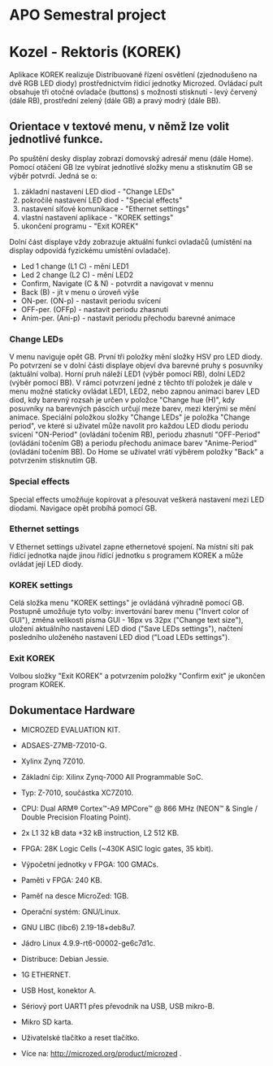 # APO Semestral project
# Kozel - Rektoris (KOREK)

Aplikace KOREK realizuje Distribuované řízení osvětlení (zjednodušeno na dvě RGB LED diody) prostřednictvím řídicí jednotky Microzed. Ovládací pult obsahuje tři otočné ovladače (buttons) s možností stisknutí - levý červený (dále RB), prostřední zelený (dále GB) a pravý modrý (dále BB).

## Orientace v textové menu, v němž lze volit jednotlivé funkce.
Po spuštění desky display zobrazí domovský adresář menu (dále Home). Pomocí otáčení GB lze vybírat jednotlivé složky menu a stisknutím GB se výběr potvrdí. Jedná se o:
1) základní nastavení LED diod - "Change LEDs"
2) pokročilé nastavení LED diod - "Special effects"
3) nastavení síťové komunikace - "Ethernet settings"
4) vlastní nastavení aplikace - "KOREK settings"
5) ukončení programu - "Exit KOREK"

Dolní část displaye vždy zobrazuje aktuální funkci ovladačů (umístění na display odpovídá fyzickému umístění ovladače).
- Led 1 change (L1 C) - mění LED1
- Led 2 change (L2 C) - mění LED2
- Confirm, Navigate (C & N) - potvrdit a navigovat v mennu
- Back (B) - jít v menu o úroveň výše
- ON-per. (ON-p) - nastavit periodu svícení
- OFF-per. (OFFp) - nastavit periodu zhasnutí
- Anim-per. (Ani-p) - nastavit periodu přechodu barevné animace

### Change LEDs
V menu naviguje opět GB.
První tři položky mění složky HSV pro LED diody. Po potvrzení se v dolní části displaye objeví dva barevné pruhy s posuvníky (aktuální volba). Horní pruh náleží LED1 (výběr pomocí RB), dolní LED2 (výběr pomocí BB). V rámci potvrzení jedné z těchto tří položek je dále v menu možné staticky ovládat LED1, LED2, nebo zapnou animaci barev LED diod, kdy barevný rozsah je určen v položce "Change hue (H)", kdy posuvníky na barevných páscích určují meze barev, mezi kterými se mění animace.
Speciální položkou složky "Change LEDs" je položka "Change period", ve které si uživatel může navolit pro každou LED diodu periodu svícení "ON-Period" (ovládání točením RB), periodu zhasnutí "OFF-Period" (ovládání točením GB) a periodu přechodu animace barev "Anime-Period" (ovládání točením BB).
Do Home se uživatel vrátí výběrem položky "Back" a potvrzením stisknutím GB.

### Special effects
Special effects umožňuje kopírovat a přesouvat veškerá nastavení mezi LED diodami. Navigace opět probíhá pomocí GB.

### Ethernet settings
V Ethernet settings uživatel zapne ethernetové spojení. Na místní síti pak řídící jednotka najde jinou řídící jednotku s programem KOREK a může ovládat její LED diody.

### KOREK settings
Celá složka menu "KOREK settings" je ovládáná výhradně pomocí GB.
Postupně umožňuje tyto volby: invertování barev menu ("Invert color of GUI"), změna velikosti písma GUI - 16px vs 32px ("Change text size"), uložení aktuálního nastavení LED diod ("Save LEDs settings"), načtení posledního uloženého nastavení LED diod ("Load LEDs settings").

### Exit KOREK
Volbou složky "Exit KOREK" a potvrzením položky "Confirm exit" je ukončen program KOREK.

## Dokumentace Hardware
- MICROZED EVALUATION KIT.
- ADSAES-Z7MB-7Z010-G.
- Xylinx Zynq 7Z010.
- Základní čip: Xilinx Zynq-7000 All Programmable SoC.
- Typ: Z-7010, součástka XC7Z010.
- CPU: Dual ARM® Cortex™-A9 MPCore™ @ 866 MHz (NEON™ & Single / Double Precision Floating Point).
- 2x L1 32 kB data +32 kB instruction, L2 512 KB.
- FPGA: 28K Logic Cells (~430K ASIC logic gates, 35 kbit).
- Výpočetní jednotky v FPGA: 100 GMACs.
- Paměti v FPGA: 240 KB.
- Paměť na desce MicroZed: 1GB.
- Operační systém: GNU/Linux.
- GNU LIBC (libc6) 2.19-18+deb8u7.
- Jádro Linux 4.9.9-rt6-00002-ge6c7d1c.
- Distribuce: Debian Jessie.

- 1G ETHERNET.
- USB Host, konektor A.
- Sériový port UART1 přes převodník na USB, USB mikro-B.
- Mikro SD karta.
- Uživatelské tlačítko a reset tlačítko.

- Více na: http://microzed.org/product/microzed .

